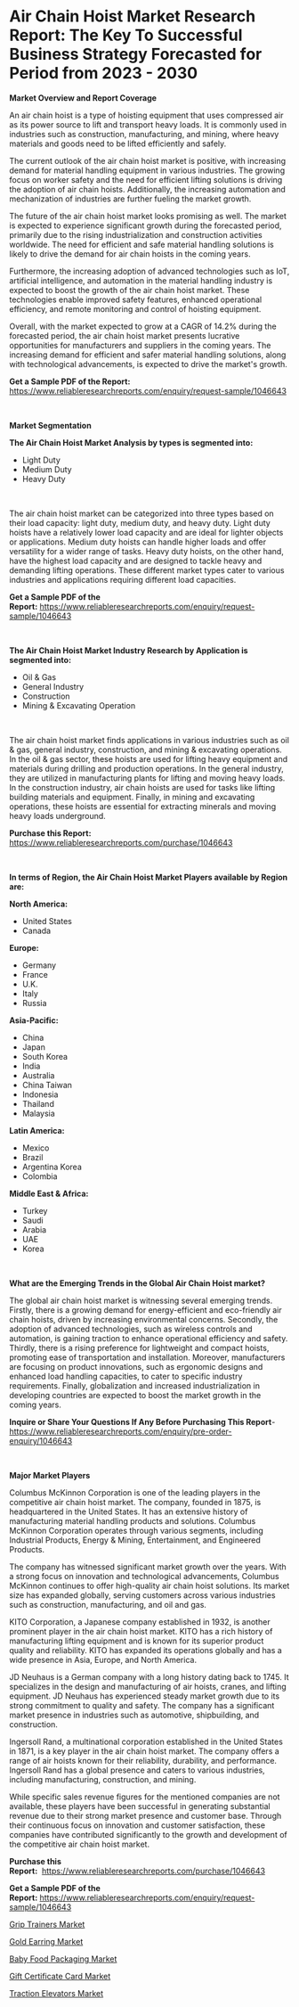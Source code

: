 <p><h1>Air Chain Hoist Market Research Report: The Key To Successful Business Strategy Forecasted for Period from 2023 - 2030</h1></p><p><strong>Market Overview and Report Coverage</strong></p>
<p><p>An air chain hoist is a type of hoisting equipment that uses compressed air as its power source to lift and transport heavy loads. It is commonly used in industries such as construction, manufacturing, and mining, where heavy materials and goods need to be lifted efficiently and safely.</p><p>The current outlook of the air chain hoist market is positive, with increasing demand for material handling equipment in various industries. The growing focus on worker safety and the need for efficient lifting solutions is driving the adoption of air chain hoists. Additionally, the increasing automation and mechanization of industries are further fueling the market growth.</p><p>The future of the air chain hoist market looks promising as well. The market is expected to experience significant growth during the forecasted period, primarily due to the rising industrialization and construction activities worldwide. The need for efficient and safe material handling solutions is likely to drive the demand for air chain hoists in the coming years.</p><p>Furthermore, the increasing adoption of advanced technologies such as IoT, artificial intelligence, and automation in the material handling industry is expected to boost the growth of the air chain hoist market. These technologies enable improved safety features, enhanced operational efficiency, and remote monitoring and control of hoisting equipment.</p><p>Overall, with the market expected to grow at a CAGR of 14.2% during the forecasted period, the air chain hoist market presents lucrative opportunities for manufacturers and suppliers in the coming years. The increasing demand for efficient and safer material handling solutions, along with technological advancements, is expected to drive the market's growth.</p></p>
<p><strong>Get a Sample PDF of the Report:</strong> <a href="https://www.reliableresearchreports.com/enquiry/request-sample/1046643">https://www.reliableresearchreports.com/enquiry/request-sample/1046643</a></p>
<p>&nbsp;</p>
<p><strong>Market Segmentation</strong></p>
<p><strong>The Air Chain Hoist Market Analysis by types is segmented into:</strong></p>
<p><ul><li>Light Duty</li><li>Medium Duty</li><li>Heavy Duty</li></ul></p>
<p>&nbsp;</p>
<p><p>The air chain hoist market can be categorized into three types based on their load capacity: light duty, medium duty, and heavy duty. Light duty hoists have a relatively lower load capacity and are ideal for lighter objects or applications. Medium duty hoists can handle higher loads and offer versatility for a wider range of tasks. Heavy duty hoists, on the other hand, have the highest load capacity and are designed to tackle heavy and demanding lifting operations. These different market types cater to various industries and applications requiring different load capacities.</p></p>
<p><strong>Get a Sample PDF of the Report:</strong>&nbsp;<a href="https://www.reliableresearchreports.com/enquiry/request-sample/1046643">https://www.reliableresearchreports.com/enquiry/request-sample/1046643</a></p>
<p>&nbsp;</p>
<p><strong>The Air Chain Hoist Market Industry Research by Application is segmented into:</strong></p>
<p><ul><li>Oil & Gas</li><li>General Industry</li><li>Construction</li><li>Mining & Excavating Operation</li></ul></p>
<p>&nbsp;</p>
<p><p>The air chain hoist market finds applications in various industries such as oil & gas, general industry, construction, and mining & excavating operations. In the oil & gas sector, these hoists are used for lifting heavy equipment and materials during drilling and production operations. In the general industry, they are utilized in manufacturing plants for lifting and moving heavy loads. In the construction industry, air chain hoists are used for tasks like lifting building materials and equipment. Finally, in mining and excavating operations, these hoists are essential for extracting minerals and moving heavy loads underground.</p></p>
<p><strong>Purchase this Report:</strong>&nbsp; <a href="https://www.reliableresearchreports.com/purchase/1046643">https://www.reliableresearchreports.com/purchase/1046643</a></p>
<p>&nbsp;</p>
<p><strong>In terms of Region, the Air Chain Hoist Market Players available by Region are:</strong></p>
<p>
    <p> <strong> North America: </strong>
        <ul>
            <li>United States</li>
            <li>Canada</li>
        </ul>
        </p> 
    <p> <strong> Europe: </strong>
        <ul>
            <li>Germany</li>
            <li>France</li>
            <li>U.K.</li>
            <li>Italy</li>
            <li>Russia</li>
        </ul>
        </p> 
    <p> <strong> Asia-Pacific: </strong>
        <ul>
            <li>China</li>
            <li>Japan</li>
            <li>South Korea</li>
            <li>India</li>
            <li>Australia</li>
            <li>China Taiwan</li>
            <li>Indonesia</li>
            <li>Thailand</li>
            <li>Malaysia</li>
        </ul>
        </p> 
    <p> <strong> Latin America: </strong>
        <ul>
            <li>Mexico</li>
            <li>Brazil</li>
            <li>Argentina Korea</li>
            <li>Colombia</li>
        </ul>
        </p> 
    <p> <strong> Middle East & Africa: </strong>
        <ul>
            <li>Turkey</li>
            <li>Saudi</li>
            <li>Arabia</li>
            <li>UAE</li>
            <li>Korea</li>
        </ul>
    </p>
    </p>
<p>&nbsp;</p>
<p><strong>What are the Emerging Trends in the Global Air Chain Hoist market?</strong></p>
<p><p>The global air chain hoist market is witnessing several emerging trends. Firstly, there is a growing demand for energy-efficient and eco-friendly air chain hoists, driven by increasing environmental concerns. Secondly, the adoption of advanced technologies, such as wireless controls and automation, is gaining traction to enhance operational efficiency and safety. Thirdly, there is a rising preference for lightweight and compact hoists, promoting ease of transportation and installation. Moreover, manufacturers are focusing on product innovations, such as ergonomic designs and enhanced load handling capacities, to cater to specific industry requirements. Finally, globalization and increased industrialization in developing countries are expected to boost the market growth in the coming years.</p></p>
<p><strong>Inquire or Share Your Questions If Any Before Purchasing This Report</strong>- <a href="https://www.reliableresearchreports.com/enquiry/pre-order-enquiry/1046643">https://www.reliableresearchreports.com/enquiry/pre-order-enquiry/1046643</a></p>
<p>&nbsp;</p>
<p><strong>Major Market Players</strong></p>
<p><p>Columbus McKinnon Corporation is one of the leading players in the competitive air chain hoist market. The company, founded in 1875, is headquartered in the United States. It has an extensive history of manufacturing material handling products and solutions. Columbus McKinnon Corporation operates through various segments, including Industrial Products, Energy & Mining, Entertainment, and Engineered Products.</p><p>The company has witnessed significant market growth over the years. With a strong focus on innovation and technological advancements, Columbus McKinnon continues to offer high-quality air chain hoist solutions. Its market size has expanded globally, serving customers across various industries such as construction, manufacturing, and oil and gas.</p><p>KITO Corporation, a Japanese company established in 1932, is another prominent player in the air chain hoist market. KITO has a rich history of manufacturing lifting equipment and is known for its superior product quality and reliability. KITO has expanded its operations globally and has a wide presence in Asia, Europe, and North America.</p><p>JD Neuhaus is a German company with a long history dating back to 1745. It specializes in the design and manufacturing of air hoists, cranes, and lifting equipment. JD Neuhaus has experienced steady market growth due to its strong commitment to quality and safety. The company has a significant market presence in industries such as automotive, shipbuilding, and construction.</p><p>Ingersoll Rand, a multinational corporation established in the United States in 1871, is a key player in the air chain hoist market. The company offers a range of air hoists known for their reliability, durability, and performance. Ingersoll Rand has a global presence and caters to various industries, including manufacturing, construction, and mining.</p><p>While specific sales revenue figures for the mentioned companies are not available, these players have been successful in generating substantial revenue due to their strong market presence and customer base. Through their continuous focus on innovation and customer satisfaction, these companies have contributed significantly to the growth and development of the competitive air chain hoist market.</p></p>
<p><strong>Purchase this Report:</strong>&nbsp;&nbsp;<a href="https://www.reliableresearchreports.com/purchase/1046643">https://www.reliableresearchreports.com/purchase/1046643</a></p>
<p></p>
<p><strong>Get a Sample PDF of the Report:</strong>&nbsp;<a href="https://www.reliableresearchreports.com/enquiry/request-sample/1046643">https://www.reliableresearchreports.com/enquiry/request-sample/1046643</a></p>
<p><p><a href="https://www.linkedin.com/pulse/grip-trainers-market-size-share-amp-trends-analysis-report-lcdie/">Grip Trainers Market</a></p><p><a href="https://medium.com/@sainreportprime/gold-earring-market-size-cagr-trends-2024-2030-388ba2475926">Gold Earring Market</a></p><p><a href="https://github.com/NorbertYates/Market-Research-Report-List-1/blob/main/baby-food-packaging-market.md">Baby Food Packaging Market</a></p><p><a href="https://medium.com/@chiragreportprime/gift-certificate-card-market-size-cagr-trends-2024-2030-dd06fa3807a3">Gift Certificate Card Market</a></p><p><a href="https://github.com/RoccoManning/Market-Research-Report-List-1/blob/main/traction-elevators-market.md">Traction Elevators Market</a></p></p>